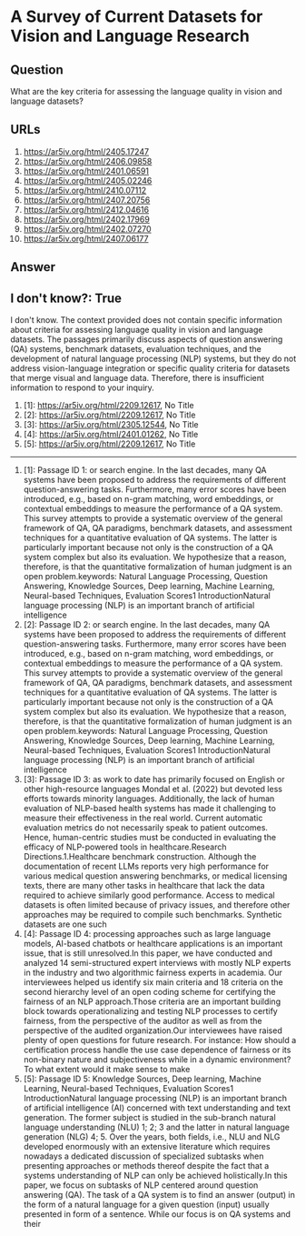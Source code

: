 # A Survey of Current Datasets for Vision and Language Research

## Question

What are the key criteria for assessing the language quality in vision and language datasets?

## URLs

1. https://ar5iv.org/html/2405.17247
2. https://ar5iv.org/html/2406.09858
3. https://ar5iv.org/html/2401.06591
4. https://ar5iv.org/html/2405.02246
5. https://ar5iv.org/html/2410.07112
6. https://ar5iv.org/html/2407.20756
7. https://ar5iv.org/html/2412.04616
8. https://ar5iv.org/html/2402.17969
9. https://ar5iv.org/html/2402.07270
10. https://ar5iv.org/html/2407.06177

## Answer

## I don't know?: True

I don't know. The context provided does not contain specific information about criteria for assessing language quality in vision and language datasets. The passages primarily discuss aspects of question answering (QA) systems, benchmark datasets, evaluation techniques, and the development of natural language processing (NLP) systems, but they do not address vision-language integration or specific quality criteria for datasets that merge visual and language data. Therefore, there is insufficient information to respond to your inquiry.

1. [1]:  https://ar5iv.org/html/2209.12617, No Title
2. [2]:  https://ar5iv.org/html/2209.12617, No Title
3. [3]:  https://ar5iv.org/html/2305.12544, No Title
4. [4]:  https://ar5iv.org/html/2401.01262, No Title
5. [5]:  https://ar5iv.org/html/2209.12617, No Title
---
1. [1]:  Passage ID 1: or search engine. In the last decades, many QA systems have been proposed to address the requirements of different question-answering tasks. Furthermore, many error scores have been introduced, e.g., based on n-gram matching, word embeddings, or contextual embeddings to measure the performance of a QA system. This survey attempts to provide a systematic overview of the general framework of QA, QA paradigms, benchmark datasets, and assessment techniques for a quantitative evaluation of QA systems. The latter is particularly important because not only is the construction of a QA system complex but also its evaluation. We hypothesize that a reason, therefore, is that the quantitative formalization of human judgment is an open problem.keywords: Natural Language Processing, Question Answering, Knowledge Sources, Deep learning, Machine Learning, Neural-based Techniques, Evaluation Scores1 IntroductionNatural language processing (NLP) is an important branch of artificial intelligence
2. [2]:  Passage ID 2: or search engine. In the last decades, many QA systems have been proposed to address the requirements of different question-answering tasks. Furthermore, many error scores have been introduced, e.g., based on n-gram matching, word embeddings, or contextual embeddings to measure the performance of a QA system. This survey attempts to provide a systematic overview of the general framework of QA, QA paradigms, benchmark datasets, and assessment techniques for a quantitative evaluation of QA systems. The latter is particularly important because not only is the construction of a QA system complex but also its evaluation. We hypothesize that a reason, therefore, is that the quantitative formalization of human judgment is an open problem.keywords: Natural Language Processing, Question Answering, Knowledge Sources, Deep learning, Machine Learning, Neural-based Techniques, Evaluation Scores1 IntroductionNatural language processing (NLP) is an important branch of artificial intelligence
3. [3]:  Passage ID 3: as work to date has primarily focused on English or other high-resource languages Mondal et al. (2022) but devoted less efforts towards minority languages. Additionally, the lack of human evaluation of NLP-based health systems has made it challenging to measure their effectiveness in the real world. Current automatic evaluation metrics do not necessarily speak to patient outcomes. Hence, human-centric studies must be conducted in evaluating the efficacy of NLP-powered tools in healthcare.Research Directions.1.Healthcare benchmark construction. Although the documentation of recent LLMs reports very high performance for various medical question answering benchmarks, or medical licensing texts, there are many other tasks in healthcare that lack the data required to achieve similarly good performance. Access to medical datasets is often limited because of privacy issues, and therefore other approaches may be required to compile such benchmarks. Synthetic datasets are one such
4. [4]:  Passage ID 4: processing approaches such as large language models, AI-based chatbots or healthcare applications is an important issue, that is still unresolved.In this paper, we have conducted and analyzed 14 semi-structured expert interviews with mostly NLP experts in the industry and two algorithmic fairness experts in academia. Our interviewees helped us identify six main criteria and 18 criteria on the second hierarchy level of an open coding scheme for certifying the fairness of an NLP approach.Those criteria are an important building block towards operationalizing and testing NLP processes to certify fairness, from the perspective of the auditor as well as from the perspective of the audited organization.Our interviewees have raised plenty of open questions for future research. For instance: How should a certification process handle the use case dependence of fairness or its non-binary nature and subjectiveness while in a dynamic environment? To what extent would it make sense to make
5. [5]:  Passage ID 5: Knowledge Sources, Deep learning, Machine Learning, Neural-based Techniques, Evaluation Scores1 IntroductionNatural language processing (NLP) is an important branch of artificial intelligence (AI) concerned with text understanding and text generation. The former subject is studied in the sub-branch natural language understanding (NLU) 1; 2; 3 and the latter in natural language generation (NLG) 4; 5. Over the years, both fields, i.e., NLU and NLG developed enormously with an extensive literature which requires nowadays a dedicated discussion of specialized subtasks when presenting approaches or methods thereof despite the fact that a systems understanding of NLP can only be achieved holistically.In this paper, we focus on subtasks of NLP centered around question answering (QA). The task of a QA system is to find an answer (output) in the form of a natural language for a given question (input) usually presented in form of a sentence. While our focus is on QA systems and their